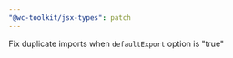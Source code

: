 ```yaml
---
"@wc-toolkit/jsx-types": patch
---
```


Fix duplicate imports when `defaultExport` option is "true"
